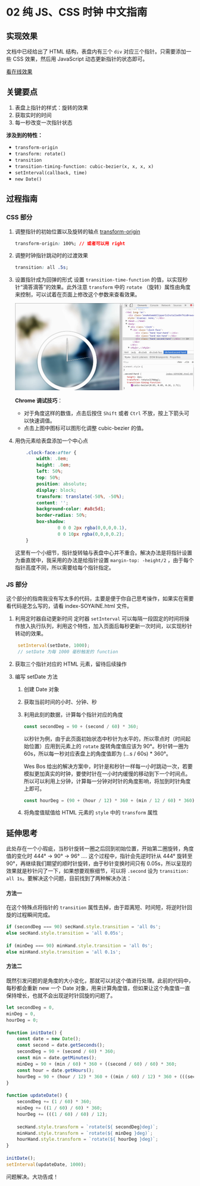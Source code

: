 # 02 纯 JS、CSS 时钟 中文指南

## 实现效果


文档中已经给出了 HTML 结构，表盘内有三个 `div` 对应三个指针。只需要添加一些 CSS 效果，然后用 JavaScript 动态更新指针的状态即可。

[看在线效果](https://asheone18.github.io/JavaScript-30Days-Challenge//02%20-%20JS%20+%20CSS%20Clock/index.html)

## 关键要点

1. 表盘上指针的样式：旋转的效果
2. 获取实时的时间
3. 每一秒改变一次指针状态

**涉及到的特性：**
- `transform-origin`
- `transform: rotate()`
- `transition`
- `transition-timing-function: cubic-bezier(x, x, x, x)`
- `setInterval(callback, time)`
- `new Date()`

## 过程指南

### CSS 部分

1. 调整指针的初始位置以及旋转的轴点
    [transform-origin](https://developer.mozilla.org/en-US/docs/Web/CSS/transform-origin)
    
    ```css
    transform-origin: 100%; // 或者可以用 right
    ```

2. 调整时钟指针跳动时的过渡效果
    ```css
    transition: all .5s;
    ```

3. 设置指针成为回弹的形式
	设置 `transition-time-function` 的值，以实现秒针“滴答滴答”的效果。此外注意 `transform` 中的 `rotate` （旋转）属性由角度来控制，可以试着在页面上修改这个参数来查看效果。
	
    ![图片示例](1.gif)
	
	**Chrome 调试技巧**：
	- 对于角度这样的数值，点击后按住 `Shift` 或者 `Ctrl` 不放，按上下箭头可以快速调值。
	- 点击上图中图标可以图形化调整 cubic-bezier 的值。

4. 用伪元素给表盘添加一个中心点
    ```css
        .clock-face:after {
            width: .8em;
            height: .8em;
            left: 50%;
            top: 50%;
            position: absolute;
            display: block;
            transform: translate(-50%, -50%);
            content: '';
            background-color: #a8c5d1;
            border-radius: 50%;
            box-shadow:
                    0 0 0 2px rgba(0,0,0,0.1),
                    0 0 10px rgba(0,0,0,0.2);
        }
    ```
	
	这里有一个小细节，指针旋转轴与表盘中心并不重合。解决办法是将指针设置为垂直居中，我采用的办法是给指针设置 `margin-top: -height/2` ，由于每个指针高度不同，所以需要给每个指针指定。
	
### JS 部分

这个部分的指南我没有写太多的代码，主要是便于你自己思考操作，如果实在需要看代码是怎么写的，请看 index-SOYAINE.html 文件。

1. 利用定时器自动更新时间
	定时器 `setInterval` 可以每隔一段固定的时间将操作放入执行队列，利用这个特性，加入页面后每秒更新一次时间，以实现秒针转动的效果。
	
	```javascript
	 setInterval(setDate, 1000);
	 // setDate 为每 1000 毫秒触发的 function
	 ```
	
2. 获取三个指针对应的 HTML 元素，留待后续操作
	
3. 编写 setDate 方法
	1. 创建 Date 对象
	2. 获取当前时间的小时、分钟、秒
	3. 利用此刻的数据，计算每个指针对应的角度
		```javascript
		const secondDeg = 90 + (second / 60) * 360;
		```
		以秒针为例，由于此页面初始状态中秒针为水平的，所以零点时（时间起始位置）应用到元素上的 `rotate` 旋转角度值应该为 90°。秒针转一圈为 60s，所以每一秒对应表盘上的角度值即为 (...s / 60s) * 360°。
		
		Wes Bos 给出的解决方案中，时针是和秒针一样每一小时跳动一次，若要模拟更加真实的时钟，要使时针在一小时内缓慢的移动到下一个时间点。所以可以利用上分钟，计算每一分钟对时针的角度影响，将加到时针角度上即可。
		
		```javascript
		const hourDeg = (90 + (hour / 12) * 360 + (min / 12 / 60) * 360);
		```
		
	4. 将角度值赋值给 HTML 元素的 `style` 中的 `transform` 属性

## 延伸思考

此处存在一个小瑕疵，当秒针旋转一圈之后回到初始位置，开始第二圈旋转，角度值的变化时 444° → 90° → 96° .... 这个过程中，指针会先逆时针从 444° 旋转至 90°，再继续我们期望的顺时针旋转，由于秒针变换时间只有 0.05s，所以呈现的效果就是秒针闪了一下，如果想要观察细节，可以将 `.second` 设为 `transition: all 1s`。要解决这个问题，目前找到了两种解决办法：

#### 方法一

在这个特殊点将指针的 `transition` 属性去掉，由于距离短、时间短，将逆时针回旋的过程瞬间完成。

```js
if (secondDeg === 90) secHand.style.transition = 'all 0s';
else secHand.style.transition = 'all 0.05s';

if (minDeg === 90) minHand.style.transition = 'all 0s';
else minHand.style.transition = 'all 0.1s';
```

#### 方法二

既然引发问题的是角度的大小变化，那就可以对这个值进行处理。此前的代码中，每秒都会重新 new 一个 Date 对象，用来计算角度值，但如果让这个角度值一直保持增长，也就不会出现逆时针回旋的问题了。


```js
let secondDeg = 0,
minDeg = 0,
hourDeg = 0;

function initDate() {
	const date = new Date();
	const second = date.getSeconds();
	secondDeg = 90 + (second / 60) * 360;
	const min = date.getMinutes();
	minDeg = 90 + (min / 60) * 360 + ((second / 60) / 60) * 360;
	const hour = date.getHours();
	hourDeg = 90 + (hour / 12) * 360 + ((min / 60) / 12) * 360 + (((second / 60) / 60) / 12) * 360;
}

function updateDate() {
	secondDeg += (1 / 60) * 360;
	minDeg += ((1 / 60) / 60) * 360;
	hourDeg += (((1 / 60) / 60) / 12);
	
	secHand.style.transform = `rotate(${ secondDeg}deg)`;
	minHand.style.transform = `rotate(${ minDeg }deg)`;
	hourHand.style.transform = `rotate(${ hourDeg }deg)`;
}

initDate();
setInterval(updateDate, 1000);
```

问题解决。大功告成！
